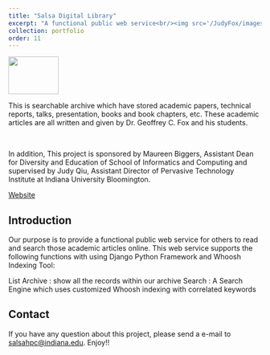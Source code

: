 ```yaml
---
title: "Salsa Digital Library"
excerpt: "A functional public web service<br/><img src='/JudyFox/images/library.png' width='100' height='75'>"
collection: portfolio
order: 11
---
```


<img src='/JudyFox/images/library.png' width='100' height='75'>

This is searchable archive which have stored academic papers, technical reports, talks, presentation, books and book chapters, etc. These academic articles are all written and given by Dr. Geoffrey C. Fox and his students.

​

In addition, This project is sponsored by Maureen Biggers, Assistant Dean for Diversity and Education of School of Informatics and Computing and supervised by Judy Qiu, Assistant Director of Pervasive Technology Institute at Indiana University Bloomington.

[Website](http://salsahpc.indiana.edu/dlib/home/)

## Introduction

Our purpose is to provide a functional public web service for others to read and search those academic articles online. This web service supports the following functions with using Django Python Framework and Whoosh Indexing Tool:

List Archive : show all the records within our archive
Search : A Search Engine which uses customized Whoosh indexing with correlated keywords

## Contact

If you have any question about this project, please send a e-mail to salsahpc@indiana.edu. Enjoy!!

